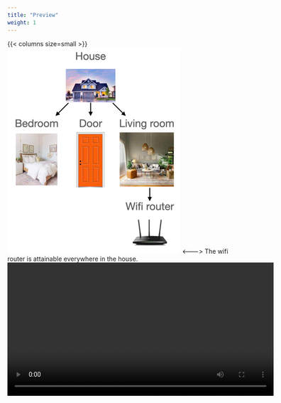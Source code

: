 ```yaml
---
title: "Preview"
weight: 1
---
```

{{< columns size=small >}}
![](../simpleHouse.png)
<--->
The wifi router is attainable everywhere in the house.\
<video src='houseConfiguration.mp4' width=600/>
{{< /columns >}}